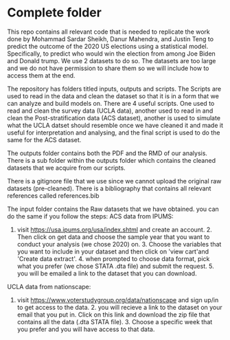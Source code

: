 # Complete folder

This repo contains all relevant code that is needed to replicate the work done by Mohammad Sardar Sheikh, Danur Mahendra, and Justin Teng to predict the outcome of the 2020 US elections using a statistical model. Specifically, to predict who would win the election from among Joe Biden and Donald trump. We use 2 datasets to do so. The datasets are too large and we do not have permission to share them so we will include how to access them at the end. 

The repository has folders titled inputs, outputs and scripts. The Scripts are used to read in the data and clean the dataset so that it is in a form that we can analyze and build models on. There are 4 useful scripts. One used to read and clean the survey data (UCLA data), another used to read in and clean the Post-stratification data (ACS dataset), another is used to simulate what the UCLA datset should resemble once we have cleaned it and made it useful for interpretation and analysing, and the final script is used to do the same for the ACS dataset. 

The outputs folder contains both the PDF and the RMD of our analysis. There is a sub folder within the outputs folder which contains the cleaned datasets that we acquire from our scripts.

There is a gitignore file that we use since we cannot upload the original raw datasets (pre-cleaned).
There is a bibliography that contains all relevant references called references.bib

The input folder contains the Raw datasets that we have obtained. you can do the same if you follow the steps:
ACS data from IPUMS:
1. visit https://usa.ipums.org/usa/index.shtml and create an account. 2. Then click on get data and choose the sample year that you want to conduct your analysis (we chose 2020) on. 3. Choose the variables that you want to include in your dataset and then click on 'view cart'and 'Create data extract'. 4. when prompted to choose data format, pick what you prefer (we chose STATA .dta file) and submit the request. 5. you will be emailed a link to the dataset that you can download.

UCLA data from nationscape:
1. visit https://www.voterstudygroup.org/data/nationscape and sign up/in to get access to the data. 2. you will recieve a link to the dataset on your email that you put in. Click on this link and download the zip file that contains all the data (.dta STATA file). 3. Choose a specific week that you prefer and you will have access to that data. 


